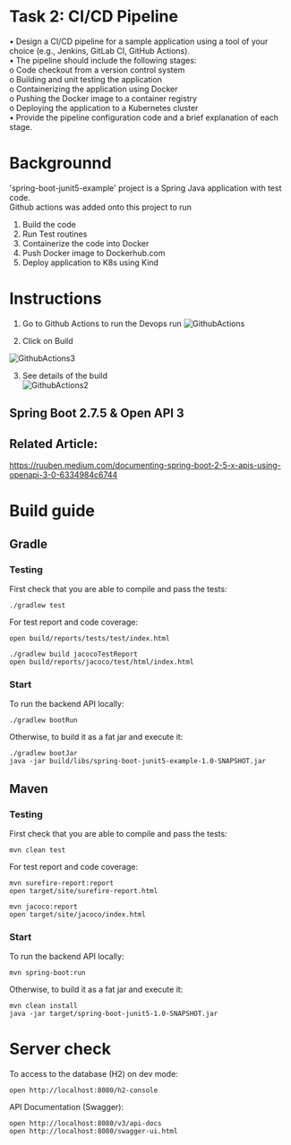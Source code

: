 # Task 2: CI/CD Pipeline   
• Design a CI/CD pipeline for a sample application using a tool of your choice (e.g., Jenkins, GitLab CI, GitHub Actions).   
• The pipeline should include the following stages:   
o Code checkout from a version control system   
o Building and unit testing the application   
o Containerizing the application using Docker   
o Pushing the Docker image to a container registry   
o Deploying the application to a Kubernetes cluster   
• Provide the pipeline configuration code and a brief explanation of each stage.   

# Backgrounnd

'spring-boot-junit5-example' project is a Spring Java application with test code.    
Github actions was added onto this project to run 
1. Build the code
2. Run Test routines
3. Containerize the code into Docker
4. Push Docker image to Dockerhub.com
5. Deploy application to K8s using Kind



# Instructions
1. Go to Github Actions to run the Devops run
![GithubActions](https://github.com/jaekimandy/spring-boot-junit5-example/assets/99704906/1d110abf-5fb2-4f2f-8d1a-84be38148f7c)
   
2. Click on Build

  ![GithubActions3](https://github.com/jaekimandy/spring-boot-junit5-example/assets/99704906/887cf8b9-99ab-4906-bcb7-3cdb88daf36d)

3. See details of the build   
![GithubActions2](https://github.com/jaekimandy/spring-boot-junit5-example/assets/99704906/dda65fff-bd0e-4cee-9eac-369c2831db75)








## Spring Boot 2.7.5 & Open API 3

## Related Article: 
https://ruuben.medium.com/documenting-spring-boot-2-5-x-apis-using-openapi-3-0-6334984c6744

# Build guide
## Gradle

### Testing
First check that you are able to compile and pass the tests:
```
./gradlew test
```

For test report and code coverage: 

```
open build/reports/tests/test/index.html

./gradlew build jacocoTestReport
open build/reports/jacoco/test/html/index.html
```

### Start

To run the backend API locally: 

```
./gradlew bootRun
```

Otherwise, to build it as a fat jar and execute it:

```
./gradlew bootJar
java -jar build/libs/spring-boot-junit5-example-1.0-SNAPSHOT.jar
```

## Maven

### Testing
First check that you are able to compile and pass the tests:
```
mvn clean test
```

For test report and code coverage: 

```
mvn surefire-report:report
open target/site/surefire-report.html

mvn jacoco:report
open target/site/jacoco/index.html
```

### Start

To run the backend API locally: 

```
mvn spring-boot:run
```

Otherwise, to build it as a fat jar and execute it:

```
mvn clean install 
java -jar target/spring-boot-junit5-1.0-SNAPSHOT.jar
```

# Server check

To access to the database (H2) on dev mode:

```
open http://localhost:8080/h2-console 
```

API Documentation (Swagger): 

```
open http://localhost:8080/v3/api-docs
open http://localhost:8080/swagger-ui.html
```
